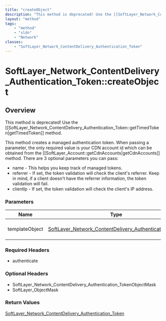 ```yaml
---
title: "createObject"
description: "This method is deprecated! Use the [[SoftLayer_Network_ContentDelivery_Authentication_Token::getTimedToken|getTimedToken... "
layout: "method"
tags:
    - "method"
    - "sldn"
    - "Network"
classes:
    - "SoftLayer_Network_ContentDelivery_Authentication_Token"
---
```

# SoftLayer_Network_ContentDelivery_Authentication_Token::createObject
## Overview 
This method is deprecated! Use the [[SoftLayer_Network_ContentDelivery_Authentication_Token::getTimedToken|getTimedToken]] method. 

This method creates a managed authentication token. When passing a parameter, the only required value is your CDN account id which can be obtained from the [[SoftLayer_Account::getCdnAccounts|getCdnAccounts]] method. There are 3 optional parameters you can pass: 


* name - This helps you keep track of managed tokens.
* referrer - If set, the token validation will check the client's referrer. Keep in mind, if a client doesn't have the referrer information, the token validation will fail.
* clientIp - If set, the token validation will check the client's IP address.



### Parameters 
|Name | Type | Description |
| --- | --- | --- |
|templateObject| <a href='/reference/datatypes/SoftLayer_Network_ContentDelivery_Authentication_Token'>SoftLayer_Network_ContentDelivery_Authentication_Token </a>| The SoftLayer_Network_ContentDelivery_Authentication_Token object that you wish to create.|


### Required Headers
* authenticate

### Optional Headers
* SoftLayer_Network_ContentDelivery_Authentication_TokenObjectMask
* SoftLayer_ObjectMask

### Return Values
<a href='/reference/datatypes/SoftLayer_Network_ContentDelivery_Authentication_Token'>SoftLayer_Network_ContentDelivery_Authentication_Token </a>
